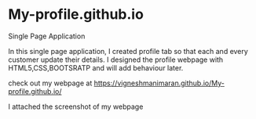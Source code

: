 # My-profile.github.io
Single Page Application

In this single page application, I created profile tab so that each and every customer update their details. I designed the profile webpage with HTML5,CSS,BOOTSRATP and will add behaviour later.

check out my webpage at https://vigneshmanimaran.github.io/My-profile.github.io/

I attached the screenshot of my webpage


